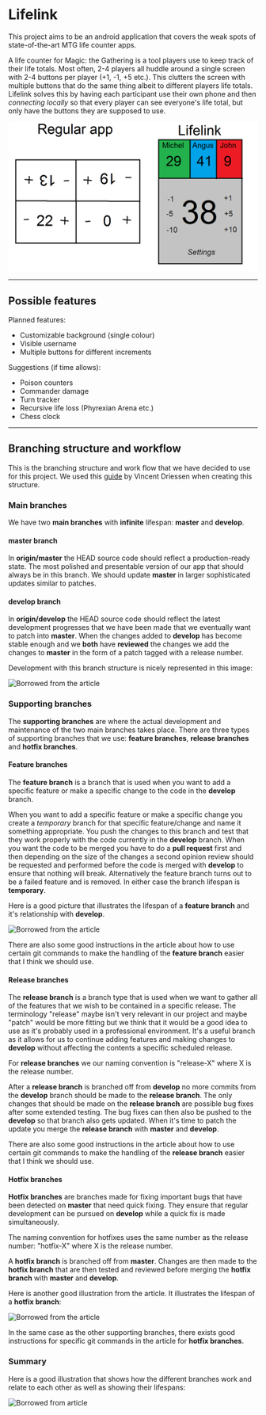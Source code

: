 # Lifelink

This project aims to be an android application that covers the weak spots of state-of-the-art MTG life counter apps.

A life counter for Magic: the Gathering is a tool players use to keep track of their life totals. Most often, 2-4 players all huddle around a single screen with 2-4 buttons per player (+1, -1, +5 etc.). This clutters the screen with multiple buttons that do the same thing albeit to different players life totals. Lifelink solves this by having each participant use their own phone and then *connecting locally* so that every player can see everyone's life total, but only have the buttons they are supposed to use.

![alt text](https://github.com/johnnil/Lifelink/blob/master/Lifelink%20mockup.png)

___

## Possible features

Planned features:
* Customizable background (single colour)
* Visible username
* Multiple buttons for different increments

Suggestions (if time allows):
* Poison counters
* Commander damage
* Turn tracker
* Recursive life loss (Phyrexian Arena etc.)
* Chess clock

___

## Branching structure and workflow

This is the branching structure and work flow that we have decided to use for this project. We used this [guide](http://nvie.com/posts/a-successful-git-branching-model/) by Vincent Driessen when creating this structure.

### Main branches

We have two **main branches** with **infinite** lifespan: **master** and **develop**.

#### master branch

In **origin/master** the HEAD source code should reflect a production-ready state. The most polished and presentable version of our app that should always be in this branch. We should update **master** in larger sophisticated updates similar to patches.

#### develop branch

In **origin/develop** the HEAD source code should reflect the latest development progresses that we have been made that we eventually want to patch into **master**. When the changes added to **develop** has become stable enough and we **both** have **reviewed** the changes we add the changes to **master** in the form of a patch tagged with a release number.

Development with this branch structure is nicely represented in this image:

![Borrowed from the article](http://nvie.com/img/main-branches@2x.png)

### Supporting branches

The **supporting branches** are where the actual development and maintenance of the two main branches takes place. There are three types of supporting branches that we use: **feature branches**, **release branches** and **hotfix branches**.

#### Feature branches

The **feature branch** is a branch that is used when you want to add a specific feature or make a specific change to the code in the **develop** branch.

When you want to add a specific feature or make a specific change you create a *temporary* branch for that specific feature/change and name it something appropriate. You push the changes to this branch and test that they work properly with the code currently in the **develop** branch. When you want the code to be merged you have to do a **pull request** first and then depending on the size of the changes a second opinion review should be requested and performed before the code is merged with **develop** to ensure that nothing will break.  Alternatively the feature branch turns out to be a failed feature and is removed. In either case the branch lifespan is **temporary**.

Here is a good picture that illustrates the lifespan of a **feature branch** and it's relationship with **develop**.

![Borrowed from the article](http://nvie.com/img/fb@2x.png)

There are also some good instructions in the article about how to use certain git commands to make the handling of the **feature branch** easier that I think we should use.

#### Release branches

The **release branch** is a branch type that is used when we want to gather all of the features that we wish to be contained in a specific release. The terminology "release" maybe isn't very relevant in our project and maybe "patch" would be more fitting but we think that it would be a good idea to use as it's probably used in a professional environment. It's a useful branch as it allows for us to continue adding features and making changes to **develop** without affecting the contents a specific scheduled release.

For **release branches** we our naming convention is "release-X" where X is the release number.

After a **release branch** is branched off from **develop** no more commits from the **develop** branch should be made to the **release branch**. The only changes that should be made on the **release branch** are possible bug fixes after some extended testing. The bug fixes can then also be pushed to the **develop** so that branch also gets updated. When it's time to patch the update you merge the **release branch** with **master** and **develop**.

There are also some good instructions in the article about how to use certain git commands to make the handling of the **release branch** easier that I think we should use.

#### Hotfix branches

**Hotfix branches** are branches made for fixing important bugs that have been detected on **master** that need quick fixing. They ensure that regular development can be pursued on **develop** while a quick fix is made simultaneously.

 The naming convention for hotfixes uses the same number as the release number: "hotfix-X" where X is the release number.

A **hotfix branch** is branched off from **master**. Changes are then made to the **hotfix branch** that are then tested and reviewed before merging the **hotfix branch** with **master** and **develop**.

Here is another good illustration from the article. It illustrates the lifespan of a **hotfix branch**:

![Borrowed from the article](http://nvie.com/img/hotfix-branches@2x.png)

In the same case as the other supporting branches, there exists good instructions for specific git commands in the article for
 **hotfix branches**.

### Summary

Here is a good illustration that shows how the different branches work and relate to each other as well as showing their lifespans:

![Borrowed from article](http://nvie.com/img/git-model@2x.png)
